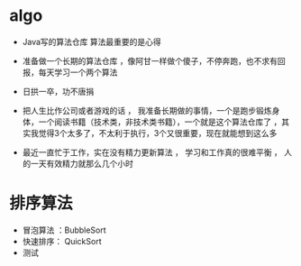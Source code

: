 # algo

* Java写的算法仓库  算法最重要的是心得

* 准备做一个长期的算法仓库 ，像阿甘一样做个傻子，不停奔跑，也不求有回报，每天学习一个两个算法

* 日拱一卒，功不唐捐

* 把人生比作公司或者游戏的话 ， 我准备长期做的事情，一个是跑步锻炼身体，一个阅读书籍（技术类，非技术类书籍），一个就是这个算法仓库了  ，其实我觉得3个太多了，不太利于执行，3个又很重要，现在就能想到这么多
* 最近一直忙于工作，实在没有精力更新算法 ， 学习和工作真的很难平衡 ， 人的一天有效精力就那么几个小时
#  排序算法
*  冒泡算法 ：BubbleSort
*  快速排序： QuickSort
*  测试






